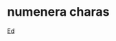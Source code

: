 # numenera charas

[Ed](http://www.prime-junta.net/numenera/#version=1.1.0&origin=numenera&recursion=ninth_world&descriptor=D7&type=T1&focus=F22&finalized=false&tier=1&cyphers=3&selects=6-4-5&inputs=Ed-0-0-9-0-10-0-17-1-1-1-4-3-0-1-%3F-serpent%20(used)-magnetic%20boot-spear-eye%20in%20a%20globe%20%3F-&extra_equipment_text=explorer's%20pack&notes_text=Nano%3A%20Corebook%2C%20page%2032%0ARides%20the%20Lightning%3A%20Corebook%2C%20page%2071%0AMystical%2FMechanical%3A%20Corebook%2C%20page%2049&description_text=Nanos%20are%20the%20'wizards'%20of%20the%20Ninth%20World%2C%20performing%20miracles%20through%20the%20numenera.%0AConnection%3A%20One%20PC%20is%20an%20old%20friend%2C%20and%20can%20come%20along%20with%20Bolt%20Rider%20or%20Electrical%20Flight.%0A&extra_abilities_text=&disabled=000000000000000000000000&deleted=000000&recursions=&_recursion_id=&cust=00000000cm)
